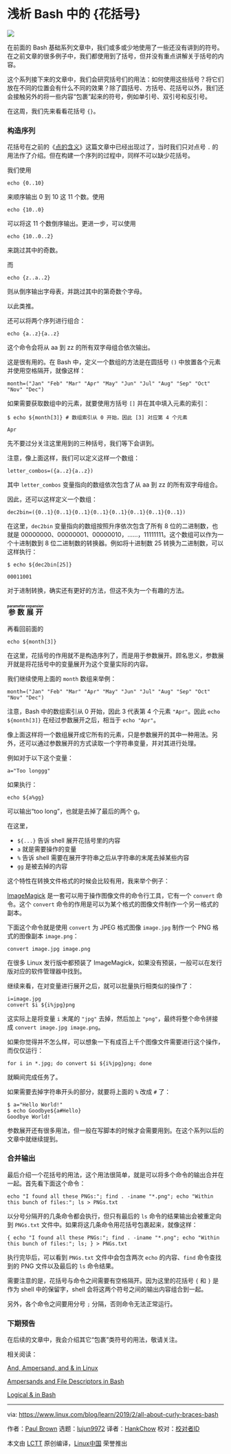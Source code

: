 [#]: collector: (lujun9972)
[#]: translator: (HankChow)
[#]: reviewer: ( )
[#]: publisher: ( )
[#]: url: ( )
[#]: subject: (All about {Curly Braces} in Bash)
[#]: via: (https://www.linux.com/blog/learn/2019/2/all-about-curly-braces-bash)
[#]: author: (Paul Brown https://www.linux.com/users/bro66)

浅析 Bash 中的 {花括号}
======

![](https://www.linux.com/sites/lcom/files/styles/rendered_file/public/curly-braces-1920.jpg?itok=cScRhWrX)

在前面的 Bash 基础系列文章中，我们或多或少地使用了一些还没有讲到的符号。在之前文章的很多例子中，我们都使用到了括号，但并没有重点讲解关于括号的内容。

这个系列接下来的文章中，我们会研究括号们的用法：如何使用这些括号？将它们放在不同的位置会有什么不同的效果？除了圆括号、方括号、花括号以外，我们还会接触另外的将一些内容“包裹”起来的符号，例如单引号、双引号和反引号。

在这周，我们先来看看花括号 `{}`。

### 构造序列

花括号在之前的《[点的含义][1]》这篇文章中已经出现过了，当时我们只对点号 `.` 的用法作了介绍。但在构建一个序列的过程中，同样不可以缺少花括号。

我们使用

```
echo {0..10}
```

来顺序输出 0 到 10 这 11 个数。使用

```
echo {10..0}
```

可以将这 11 个数倒序输出。更进一步，可以使用

```
echo {10..0..2}
```

来跳过其中的奇数。

而

```
echo {z..a..2}
```

则从倒序输出字母表，并跳过其中的第奇数个字母。

以此类推。

还可以将两个序列进行组合：

```
echo {a..z}{a..z}
```

这个命令会将从 aa 到 zz 的所有双字母组合依次输出。

这是很有用的。在 Bash 中，定义一个数组的方法是在圆括号 `()` 中放置各个元素并使用空格隔开，就像这样：

```
month=("Jan" "Feb" "Mar" "Apr" "May" "Jun" "Jul" "Aug" "Sep" "Oct" "Nov" "Dec")
```

如果需要获取数组中的元素，就要使用方括号 `[]` 并在其中填入元素的索引：

```
$ echo ${month[3]} # 数组索引从 0 开始，因此 [3] 对应第 4 个元素

Apr
```

先不要过分关注这里用到的三种括号，我们等下会讲到。

注意，像上面这样，我们可以定义这样一个数组：

```
letter_combos=({a..z}{a..z})
```

其中 `letter_combos` 变量指向的数组依次包含了从 aa 到 zz 的所有双字母组合。

因此，还可以这样定义一个数组：

```
dec2bin=({0..1}{0..1}{0..1}{0..1}{0..1}{0..1}{0..1}{0..1})
```

在这里，`dec2bin` 变量指向的数组按照升序依次包含了所有 8 位的二进制数，也就是 00000000、00000001、00000010，……，11111111。这个数组可以作为一个十进制数到 8 位二进制数的转换器。例如将十进制数 25 转换为二进制数，可以这样执行：

```
$ echo ${dec2bin[25]}

00011001
```

对于进制转换，确实还有更好的方法，但这不失为一个有趣的方法。

### <ruby>参数展开<rt>parameter expansion</rt></ruby>

再看回前面的

```
echo ${month[3]}
```

在这里，花括号的作用就不是构造序列了，而是用于参数展开。顾名思义，参数展开就是将花括号中的变量展开为这个变量实际的内容。

我们继续使用上面的 `month` 数组来举例：

```
month=("Jan" "Feb" "Mar" "Apr" "May" "Jun" "Jul" "Aug" "Sep" "Oct" "Nov" "Dec")
```

注意，Bash 中的数组索引从 0 开始，因此 3 代表第 4 个元素 `"Apr"`。因此 `echo ${month[3]}` 在经过参数展开之后，相当于 `echo "Apr"`。

像上面这样将一个数组展开成它所有的元素，只是参数展开的其中一种用法。另外，还可以通过参数展开的方式读取一个字符串变量，并对其进行处理。

例如对于以下这个变量：

```
a="Too longgg"
```

如果执行：

```
echo ${a%gg}
```

可以输出“too long”，也就是去掉了最后的两个 g。

在这里，

  * `${...}` 告诉 shell 展开花括号里的内容
  * `a` 就是需要操作的变量
  * `%` 告诉 shell 需要在展开字符串之后从字符串的末尾去掉某些内容
  * `gg` 是被去掉的内容



这个特性在转换文件格式的时候会比较有用，我来举个例子：

[ImageMagick][3] 是一套可以用于操作图像文件的命令行工具，它有一个 `convert` 命令。这个 `convert` 命令的作用是可以为某个格式的图像文件制作一个另一格式的副本。

下面这个命令就是使用 `convert` 为 JPEG 格式图像 `image.jpg` 制作一个 PNG 格式的图像副本 `image.png`：

```
convert image.jpg image.png
```

在很多 Linux 发行版中都预装了 ImageMagick，如果没有预装，一般可以在发行版对应的软件管理器中找到。

继续来看，在对变量进行展开之后，就可以批量执行相类似的操作了：

```
i=image.jpg
convert $i ${i%jpg}png
```

这实际上是将变量 `i` 末尾的 `"jpg"` 去掉，然后加上 `"png"`，最终将整个命令拼接成 `convert image.jpg image.png`。

如果你觉得并不怎么样，可以想象一下有成百上千个图像文件需要进行这个操作，而仅仅运行：

```
for i in *.jpg; do convert $i ${i%jpg}png; done
```

就瞬间完成任务了。

如果需要去掉字符串开头的部分，就要将上面的 `%` 改成 `#` 了：

```
$ a="Hello World!"
$ echo Goodbye${a#Hello}
Goodbye World!
```

参数展开还有很多用法，但一般在写脚本的时候才会需要用到。在这个系列以后的文章中就继续提到。

### 合并输出

最后介绍一个花括号的用法，这个用法很简单，就是可以将多个命令的输出合并在一起。首先看下面这个命令：

```
echo "I found all these PNGs:"; find . -iname "*.png"; echo "Within this bunch of files:"; ls > PNGs.txt
```

以分号分隔开的几条命令都会执行，但只有最后的 `ls` 命令的结果输出会被重定向到 `PNGs.txt` 文件中。如果将这几条命令用花括号包裹起来，就像这样：

```
{ echo "I found all these PNGs:"; find . -iname "*.png"; echo "Within this bunch of files:"; ls; } > PNGs.txt
```

执行完毕后，可以看到 `PNGs.txt` 文件中会包含两次 `echo` 的内容、`find` 命令查找到的 PNG 文件以及最后的 `ls` 命令结果。

需要注意的是，花括号与命令之间需要有空格隔开。因为这里的花括号 `{` 和 `}` 是作为 shell 中的保留字，shell 会将这两个符号之间的输出内容组合到一起。

另外，各个命令之间要用分号 `;` 分隔，否则命令无法正常运行。

### 下期预告

在后续的文章中，我会介绍其它“包裹”类符号的用法，敬请关注。

相关阅读：

[And, Ampersand, and & in Linux][4]

[Ampersands and File Descriptors in Bash][5]

[Logical & in Bash][2]

--------------------------------------------------------------------------------

via: https://www.linux.com/blog/learn/2019/2/all-about-curly-braces-bash

作者：[Paul Brown][a]
选题：[lujun9972][b]
译者：[HankChow](https://github.com/HankChow)
校对：[校对者ID](https://github.com/校对者ID)

本文由 [LCTT](https://github.com/LCTT/TranslateProject) 原创编译，[Linux中国](https://linux.cn/) 荣誉推出

[a]: https://www.linux.com/users/bro66
[b]: https://github.com/lujun9972
[1]: https://www.linux.com/blog/learn/2019/1/linux-tools-meaning-dot
[2]: https://www.linux.com/blog/learn/2019/2/logical-ampersand-bash
[3]: http://www.imagemagick.org/
[4]: https://www.linux.com/blog/learn/2019/2/and-ampersand-and-linux
[5]: https://www.linux.com/blog/learn/2019/2/ampersands-and-file-descriptors-bash

